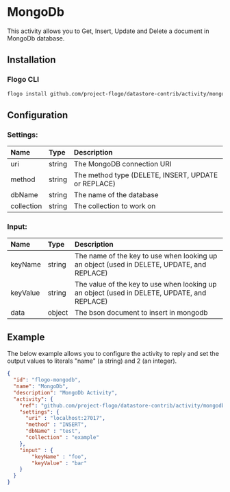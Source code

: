 # MongoDb
This activity allows you to Get, Insert, Update and Delete a document in MongoDb database.

## Installation

### Flogo CLI
```bash
flogo install github.com/project-flogo/datastore-contrib/activity/mongodb
```

## Configuration

### Settings:
| Name     | Type   | Description
|:---      | :---   | :---    
| uri      | string | The MongoDB connection URI
| method   | string | The method type (DELETE, INSERT, UPDATE or REPLACE)
| dbName     | string | The name of the database 
| collection | string | The collection to work on      

### Input: 

| Name       | Type   | Description
| :---       | :---   | :---
| keyName    | string | The name of the key to use when looking up an object (used in DELETE, UPDATE, and REPLACE)    
| keyValue   | string | The value of the key to use when looking up an object (used in DELETE, UPDATE, and REPLACE)    
| data       | object | The bson document to insert in mongodb

## Example
The below example allows you to configure the activity to reply and set the output values to literals "name" (a string) and 2 (an integer).

```json
{
  "id": "flogo-mongodb",
  "name": "MongoDb",
  "description": "MongoDb Activity",
  "activity": {
    "ref": "github.com/project-flogo/datastore-contrib/activity/mongodb",
    "settings": {
      "uri" : "localhost:27017",
      "method" : "INSERT",
      "dbName" : "test",
      "collection" : "example"
    },
    "input" : {
        "keyName" : "foo",
        "keyValue" : "bar"
    }
  }
}
```